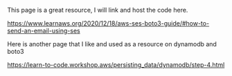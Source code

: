 This page is a great resource, I will link and host the code here.

https://www.learnaws.org/2020/12/18/aws-ses-boto3-guide/#how-to-send-an-email-using-ses




Here is another page that I like and used as a resource on dynamodb and boto3


https://learn-to-code.workshop.aws/persisting_data/dynamodb/step-4.html
